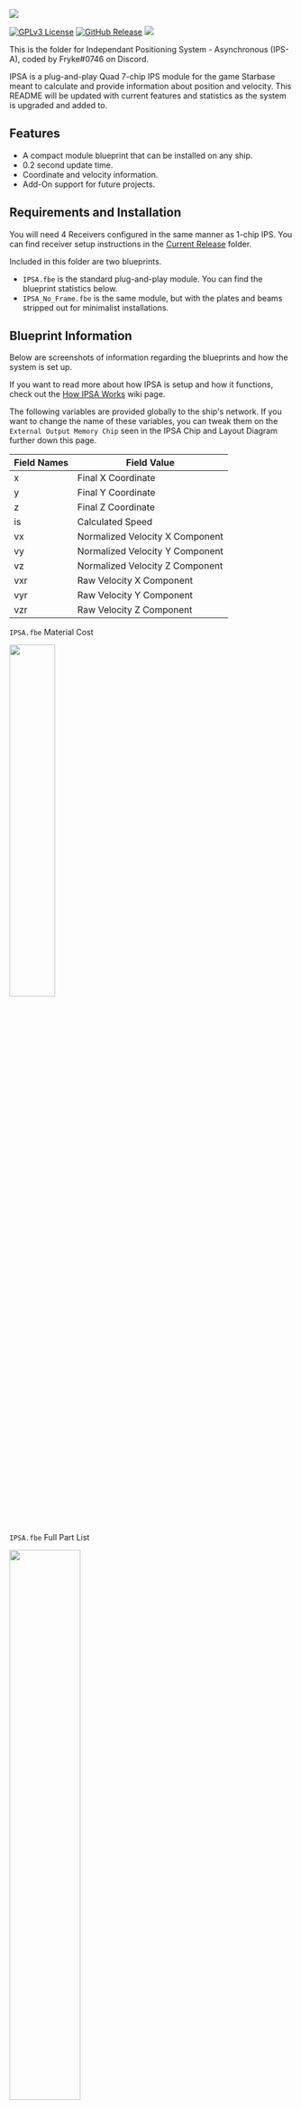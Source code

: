 ![](https://i.imgur.com/bzVLS2a.png)

[![GPLv3 License](https://img.shields.io/static/v1?label=Licence&message=GPL%20v3&color=green)](https://opensource.org/licenses/) [![GitHub Release](https://img.shields.io/static/v1?label=Version&message=1.0.0&color=blue)]() ![](https://img.shields.io/static/v1?label=Blueprint&message=Available&color=blueviolet)

This is the folder for Independant Positioning System - Asynchronous (IPS-A), coded by Fryke#0746 on Discord.

IPSA is a plug-and-play Quad 7-chip IPS module for the game Starbase meant to calculate and provide information about position and velocity. This README will be updated with current features and statistics as the system is upgraded and added to.

## Features

- A compact module blueprint that can be installed on any ship.
- 0.2 second update time.
- Coordinate and velocity information.
- Add-On support for future projects.

## Requirements and Installation

 You will need 4 Receivers configured in the same manner as 1-chip IPS. You can find receiver setup instructions in the [Current Release](https://github.com/Tmktahu/IPS/tree/main/CurrentRelease) folder.

Included in this folder are two blueprints.

- `IPSA.fbe` is the standard plug-and-play module. You can find the blueprint statistics below.
- `IPSA_No_Frame.fbe` is the same module, but with the plates and beams stripped out for minimalist installations.

## Blueprint Information

Below are screenshots of information regarding the blueprints and how the system is set up.

If you want to read more about how IPSA is setup and how it functions, check out the [How IPSA Works](https://github.com/Tmktahu/IPS/wiki/How-IPSA-Works) wiki page.

The following variables are provided globally to the ship's network. If you want to change the name of these variables, you can tweak them on the `External Output Memory Chip` seen in the IPSA Chip and Layout Diagram further down this page.

Field Names | Field Value
------------|------------
x | Final X Coordinate
y | Final Y Coordinate
z | Final Z Coordinate
is | Calculated Speed
vx | Normalized Velocity X Component
vy | Normalized Velocity Y Component
vz | Normalized Velocity Z Component
vxr | Raw Velocity X Component
vyr | Raw Velocity Y Component
vzr | Raw Velocity Z Component

`IPSA.fbe` Material Cost

<img src="https://i.imgur.com/62jZOBh.png" width="40%">

`IPSA.fbe` Full Part List

<img src="https://i.imgur.com/9eoMs8u.png" width="50%">

`IPSA.fbe` Building Budget

<img src="https://i.imgur.com/ozCSn2y.png" width="30%">

IPSA Chip and Layout Diagram

![IPSA Chip and Layout Diagram](https://i.imgur.com/6zciqzF.png)

## Want to help?

If you are interested in contributing to this project, feel free to look through the [Issues](https://github.com/Tmktahu/IPS/issues) to see what is currently being worked on. Any thoughts, comments, or PRs are much appreciated. If you have any questions or ideas, also feel free to reach out to Fryke#0746 on Discord. You can find me in the official [Starbase Discord](https://discord.com/invite/starbase).

## Special Thanks

- spedione#9006 for testing
- [Thaccus#0591](https://www.twitch.tv/thaccus) for testing and bug squashing
- Aersaud#2007 for testing, bug squashing, and development help
